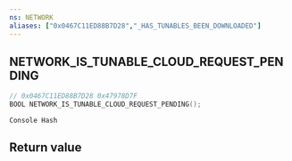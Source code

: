```yaml
---
ns: NETWORK
aliases: ["0x0467C11ED88B7D28","_HAS_TUNABLES_BEEN_DOWNLOADED"]
---
```

## NETWORK_IS_TUNABLE_CLOUD_REQUEST_PENDING

```c
// 0x0467C11ED88B7D28 0x47978D7F
BOOL NETWORK_IS_TUNABLE_CLOUD_REQUEST_PENDING();
```

```
Console Hash  
```


## Return value

